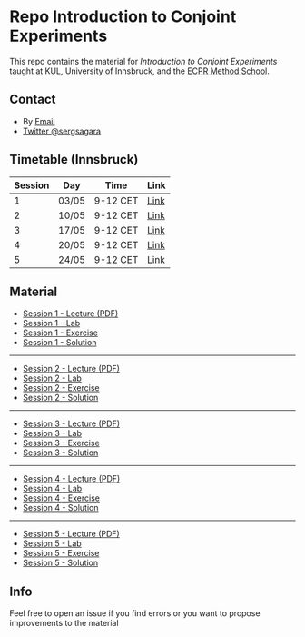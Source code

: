 # Repo Introduction to Conjoint Experiments

This repo contains the material for *Introduction to Conjoint Experiments* taught at KUL, University of Innsbruck, and the [ECPR Method School](https://ecpr.eu/Events/Event/PanelDetails/12901). 

## Contact

- By [Email](mailto:alberto.stefanelli@kuleuven.be)
- [Twitter @sergsagara](https://twitter.com/sergsagara)

## Timetable (Innsbruck)

Session|Day|Time|Link 
--|-----|--------|----
1|03/05|9-12 CET| [Link]()
2|10/05|9-12 CET| [Link]()
3|17/05|9-12 CET| [Link]()
4|20/05|9-12 CET| [Link]()
5|24/05|9-12 CET| [Link]()


## Material

- [Session 1 - Lecture (PDF)](https://albertostefanelli.github.io/conjoint_class/session_1/lecture/html/conjoint_lecture_01.pdf)
- [Session 1 - Lab](https://albertostefanelli.github.io/conjoint_class/session_1/lab/html/conjoint_lab_1.html)
- [Session 1 - Exercise](https://albertostefanelli.github.io/conjoint_class/session_1/exercise/html/conjoint_exercise_1.html)
- [Session 1 - Solution](https://albertostefanelli.github.io/conjoint_class/session_1/solutions/html/conjoint_solutions_1.html)

---

- [Session 2 - Lecture (PDF)](https://albertostefanelli.github.io/conjoint_class/session_2/lecture/html/conjoint_lecture_02.pdf)
- [Session 2 - Lab](https://albertostefanelli.github.io/conjoint_class/session_2/lab/html/conjoint_lab_2.html)
- [Session 2 - Exercise](https://albertostefanelli.github.io/conjoint_class/session_2/exercise/html/conjoint_exercise_2.html)
- [Session 2 - Solution]()

---

- [Session 3 - Lecture (PDF)](https://albertostefanelli.github.io/conjoint_class/session_3/lecture/html/conjoint_lecture_03.pdf)
- [Session 3 - Lab](https://albertostefanelli.github.io/conjoint_class/session_3/lab/html/conjoint_lab_3.html)
- [Session 3 - Exercise](https://albertostefanelli.github.io/conjoint_class/session_3/exercise/html/conjoint_exercise_3.html)
- [Session 3 - Solution]()

---

- [Session 4 - Lecture (PDF)](https://albertostefanelli.github.io/conjoint_class/session_4/lecture/html/conjoint_lecture_04.pdf)
- [Session 4 - Lab](https://albertostefanelli.github.io/conjoint_class/session_4/lab/html/conjoint_lab_4.html)
- [Session 4 - Exercise](https://albertostefanelli.github.io/conjoint_class/session_4/exercise/html/conjoint_exercise_4.html)
- [Session 4 - Solution](https://albertostefanelli.github.io/conjoint_class/session_4/solutions/html/conjoint_solutions_4.html)

---

- [Session 5 - Lecture (PDF)](https://albertostefanelli.github.io/conjoint_class/session_5/lecture/html/conjoint_lecture_05.pdf)
- [Session 5 - Lab](https://albertostefanelli.github.io/conjoint_class/session_5/lab/html/conjoint_lab_5.html)
- [Session 5 - Exercise](https://albertostefanelli.github.io/conjoint_class/session_5/exercise/html/conjoint_exercise_5.html)
- [Session 5 - Solution](https://albertostefanelli.github.io/conjoint_class/session_5/solutions/html/conjoint_solutions_5.html)


## Info 

Feel free to open an issue if you find errors or you want to propose improvements to the material


